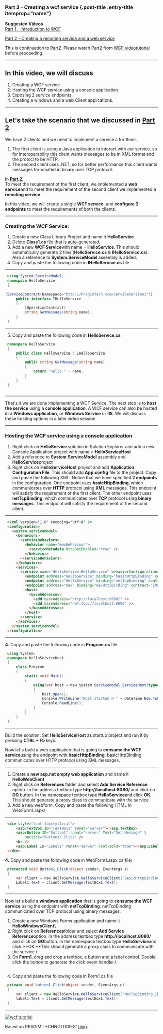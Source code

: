 ### Part 3 - Creating a wcf service {.post-title .entry-title itemprop="name"}

**Suggested Videos** \
 [Part 1 - Introduction to WCF](http://csharp-video-tutorials.blogspot.com/2013/11/part-1-introduction-to-wcf.html)

 [Part 2 - Creating a remoting service and a web service](http://csharp-video-tutorials.blogspot.com/2013/11/part-2-creating-remoting-service-and_17.html)
 
This is continuation to [Part2](http://csharp-video-tutorials.blogspot.com/2013/11/part-2-creating-remoting-service-and_17.html).
Please watch [Part2](http://csharp-video-tutorials.blogspot.com/2013/11/part-2-creating-remoting-service-and_17.html)
from [WCF videotutorial](http://www.youtube.com/playlist?list=PL6n9fhu94yhVxEyaRMaMN_-qnDdNVGsL1)
before proceeding. 

---

## In this video, we will discuss 
1. Creating a WCF service
2. Hosting the WCF service using a console application
3. Exposing 2 service endpoints. 
4. Creating a windows and a web Client applications.
 
---
 
## Let's take the scenario that we discussed in [Part 2](http://csharp-video-tutorials.blogspot.com/2013/11/part-2-creating-remoting-service-and_17.html)
We have 2 clients and we need to implement a service a for them. 

1. The first client is using a Java application to interact with our
service, so for interoperability this client wants meesages to be in XML
format and the protocl to be HTTP.
2. The second client uses .NET, so for better performance this
client wants messages formmated in binary over TCP protocol.
 
In **[Part 2](http://csharp-video-tutorials.blogspot.com/2013/11/part-2-creating-remoting-service-and_17.html)**,\
To meet the requirement of the first client, we implemented a **web service**and to meet the requirement of the second client we implemented a **remoting service**.

In this video, we will create a single **WCF service**, and **configure 2 endpoints** to meet the requirements of both the clients.
 
---
 
### Creating the WCF Service:

1. Create a new Class Library Project and name it **HelloService**.
2. Delete **Class1.cs** file that is auto-generated.
3. Add a new **WCF Service**with name = **HelloService**. This
should automatically generate 2 files (**HelloService.cs** &
**IHelloService.cs**). Also a reference to
**System.ServiceModel** assembly is added.
4. Copy and paste the following code in **IHelloService.cs** file
 
---
 
```C#
 using System.ServiceModel;
 namespace HelloService
 {
    
[ServiceContract(Namespace="http://PragimTech.com/ServiceVersion1")]
     public interface IHelloService
     {
         [OperationContract]
         string GetMessage(string name);
     }
 }
```
 
---
 
5. Copy and paste the following code in **HelloService.cs**
```C#
 namespace HelloService
 {
     public class HelloService : IHelloService
     {
         public string GetMessage(string name)
         {
             return "Hello " + name;
         }
     }
 }
 
```
 
---
 
 That's it we are done implementing a WCF Service. The next step is to
**host the service** using a **console application**. A WCF service can
also be hosted in a **Windows application**, or **Windows Service** or
**IIS**. We will discuss these hosting options in a later video session.
  
---
 
### Hosting the WCF service using a console application
1. Right click on **HelloService** solution in Solution Explorer and
add a new Console Application project with name = **HelloServiceHost**
2. Add a reference to **System.ServiceModel** assembly and
**HelloService**project
3. Right click on **HelloServiceHost** project and add **Application
Configuration File**. This should add **App.config** file to the project.
Copy and paste the following XML. Notice that we have specified **2
endpoints** in the configuration. One endpoint uses
**basicHttpBinding**, which communicates over **HTTP** protocol using
**XML** messages. This endpoint will satisfy the requirement of the first
client. The other endpoint uses **netTcpBinding**, which communicates
over **TCP** protocol using **binary messages**. This endpoint will
satisfy the requirement of the second client. 
 
---
 
```html
 <?xml version="1.0" encoding="utf-8" ?>
 <configuration>
   <system.serviceModel>
     <behaviors>
       <serviceBehaviors>
         <behavior name="mexBehaviour">
           <serviceMetadata httpGetEnabled="true" />
         </behavior>
       </serviceBehaviors>
     </behaviors>
     <services>
       <service name="HelloService.HelloService" behaviorConfiguration="mexBehaviour">
         <endpoint address="HelloService" binding="basicHttpBinding" contract="HelloService.IHelloService" />
         <endpoint address="HelloService" binding="netTcpBinding" contract="HelloService.IHelloService" />
         <endpoint address="mex" binding="mexHttpBinding" contract="IMetadataExchange" />
         <host>
           <baseAddresses>
             <add baseAddress="http://localhost:8080/" />
             <add baseAddress="net.tcp://localhost:8090" />
           </baseAddresses>
         </host>
       </service>
     </services>
   </system.serviceModel>
 </configuration>
```
 
---
 
 **4.** Copy and paste the following code in **Program.cs** file

```C#
 using System;
 namespace HelloServiceHost
 {
     class Program
     {
         static void Main()
         {
             using(var host = new System.ServiceModel.ServiceHost(typeof(HelloService.HelloService)))
             {
                 host.Open();
                 Console.WriteLine("Host started @ " + DateTime.Now.ToString());
                 Console.ReadLine();
             }
         }
     }
 }
```
 
---
 
Build the solution. Set **HelloServiceHost** as startup project and run
it by pressing **CTRL + F5** keys.

Now let's build a web application that is going to **consume the WCF
service**using the endpoint with **basicHttpBinding**. basicHttpBinding
communicates over HTTP protocol using XML messages.
 
---
 

1. Create a **new asp.net empty web application** and name it **HelloWebClient**
2. Right click on **References** folder and select **Add Service
Reference** option. In the address textbox type
**http://localhost:8080/** and click on **GO** button. In the namespace
textbox type **HelloService**and click **OK**. This should generate a
proxy class to communicate with the service.
3. Add a new webform. Copy and paste the following HTML in
WebForm1.aspx\
 
---
 

```HTML
 <div style="font-family:Arial">
     <asp:TextBox ID="TextBox1" runat="server"></asp:TextBox>
     <asp:Button ID="Button1" runat="server" Text="Get Message" \
         onclick="Button1\_Click" />
     <br />
     <asp:Label ID="Label1" runat="server" Font-Bold="true"></asp:Label>
 </div>
```
 **4.** Copy and paste the following code in WebForm1.aspx.cs file\
```C#
 protected void Button1_Click(object sender, EventArgs e)
 {
     var client = new HelloService.HelloServiceClient("BasicHttpBinding_IHelloService");
     Label1.Text = client.GetMessage(TextBox1.Text);
 } 
```
 
---
 
Now let's build a **windows application** that is going to **consume the
WCF service** using the endpoint with **netTcpBinding**. netTcpBinding
communicated over TCP protocol using binary messages.
1. Create a new Windows Forms application and name it
**HelloWindowsClient**\
2. Right click on **References**folder and select **Add Service
Reference**option. In the address textbox type
**http://localhost:8080/** and click on **GO**button. In the namespace
textbox type **HelloService**and click **OK.**This should generate a
proxy class to communicate with the service.\
3. On **Form1**, drag and drop a textbox, a button and a label
control. Double click the button to generate the click event handler.\
 
---
 
4. Copy and paste the following code in Form1.cs file

```C#
 private void button1_Click(object sender, EventArgs e)
 {
     var client = new HelloService.HelloServiceClient("NetTcpBinding_IHelloService");
     label1.Text = client.GetMessage(textBox1.Text);
 }
```
 
---
 
 [![wcf tutorial](http://1.bp.blogspot.com/-uCLgi3fnHv4/UofgWLaI2-I/AAAAAAAAHfI/wqIjnIsaW14/s1600/WCF+Tutorial.png)](http://www.youtube.com/playlist?list=PL6n9fhu94yhVxEyaRMaMN_-qnDdNVGsL1)

Based on PRAGIM TECHNOLOGIES' [blog](http://csharp-video-tutorials.blogspot.cz/).